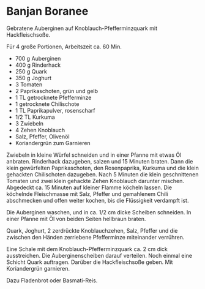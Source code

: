 Banjan Boranee
==============

Gebratene Auberginen auf Knoblauch-Pfefferminzquark mit Hackfleischsoße.

Für 4 große Portionen, Arbeitszeit ca. 60 Min.

* 700 g Auberginen
* 400 g Rinderhack
* 250 g Quark
* 350 g Joghurt
* 3 Tomaten
* 2 Paprikaschoten, grün und gelb
* 1 TL getrocknete Pfefferminze
* 1 getrocknete Chilischote
* 1 TL Paprikapulver, rosenscharf
* 1/2 TL Kurkuma
* 3 Zwiebeln
* 4 Zehen  Knoblauch
* Salz, Pfeffer, Olivenöl
* Koriandergrün zum Garnieren

Zwiebeln in kleine Würfel schneiden und in einer Pfanne mit etwas Öl anbraten.
Rinderhack dazugeben, salzen und 15 Minuten braten. Dann die klein gewürfelten
Paprikaschoten, den Rosenpaprika, Kurkuma und die klein gehackten Chilischoten
dazugeben. Nach 5 Minuten die klein geschnittenen Tomaten und zwei klein
gehackte Zehen Knoblauch darunter mischen. Abgedeckt ca. 15 Minuten auf kleiner
Flamme köcheln lassen. Die köchelnde Fleischmasse mit Salz, Pfeffer und
gemahlenem Chili abschmecken und offen weiter kochen, bis die Flüssigkeit
verdampft ist.

Die Auberginen waschen, und in ca. 1/2 cm dicke Scheiben schneiden. In einer
Pfanne mit Öl von beiden Seiten hellbraun braten.

Quark, Joghurt,  2 zerdrückte Knoblauchzehen, Salz, Pfeffer und die zwischen den
Händen zerriebene Pfefferminze miteinander verrühren.

Eine Schale mit dem Knoblauch-Pfefferminzquark ca. 2 cm dick ausstreichen. Die
Auberginenscheiben darauf verteilen. Noch einmal eine Schicht Quark auftragen.
Darüber die Hackfleischsoße geben. Mit Koriandergrün garnieren.

Dazu Fladenbrot oder Basmati-Reis.